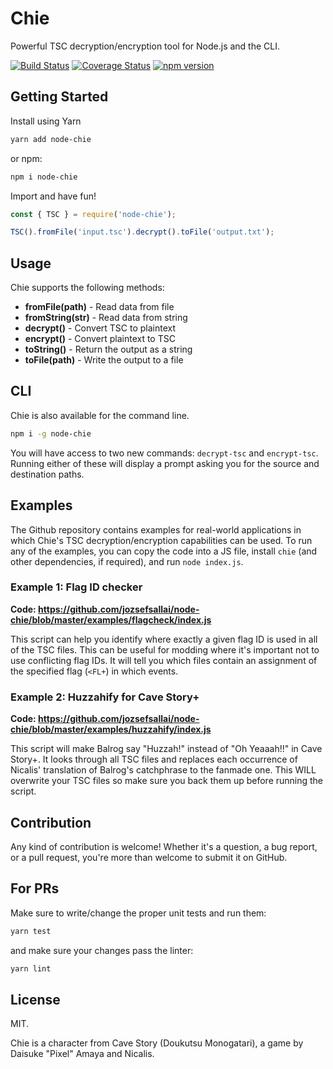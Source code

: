 # Chie

Powerful TSC decryption/encryption tool for Node.js and the CLI.

[![Build Status](https://travis-ci.org/jozsefsallai/node-chie.svg)](https://travis-ci.org/jozsefsallai/node-chie) [![Coverage Status](https://coveralls.io/repos/github/jozsefsallai/node-chie/badge.svg?branch=master)](https://coveralls.io/github/jozsefsallai/node-chie?branch=master) [![npm version](https://img.shields.io/npm/v/node-chie.svg?style=flat)](https://www.npmjs.com/package/node-chie)

## Getting Started

Install using Yarn

```sh
yarn add node-chie
```

or npm:

```sh
npm i node-chie
```

Import and have fun!

```js
const { TSC } = require('node-chie');

TSC().fromFile('input.tsc').decrypt().toFile('output.txt');
```

## Usage

Chie supports the following methods:

  * **fromFile(path)** - Read data from file
  * **fromString(str)** - Read data from string
  * **decrypt()** - Convert TSC to plaintext
  * **encrypt()** - Convert plaintext to TSC
  * **toString()** - Return the output as a string
  * **toFile(path)** - Write the output to a file

## CLI

Chie is also available for the command line.

```sh
npm i -g node-chie
```

You will have access to two new commands: `decrypt-tsc` and `encrypt-tsc`. Running either of these will display a prompt asking you for the source and destination paths.

## Examples

The Github repository contains examples for real-world applications in which Chie's TSC decryption/encryption capabilities can be used. To run any of the examples, you can copy the code into a JS file, install `chie` (and other dependencies, if required), and run `node index.js`.

### Example 1: Flag ID checker

**Code: https://github.com/jozsefsallai/node-chie/blob/master/examples/flagcheck/index.js**

This script can help you identify where exactly a given flag ID is used in all of the TSC files. This can be useful for modding where it's important not to  use conflicting flag IDs. It will tell you which files contain an assignment of the specified flag (`<FL+`) in which events.

### Example 2: Huzzahify for Cave Story+

**Code: https://github.com/jozsefsallai/node-chie/blob/master/examples/huzzahify/index.js**

This script will make Balrog say "Huzzah!" instead of "Oh Yeaaah!!" in Cave Story+. It looks through all TSC files and replaces each occurrence of Nicalis' translation of Balrog's catchphrase to the fanmade one. This WILL overwrite your TSC files so make sure you back them up before running the script.

## Contribution

Any kind of contribution is welcome! Whether it's a question, a bug report, or a pull request, you're more than welcome to submit it on GitHub.

## For PRs

Make sure to write/change the proper unit tests and run them:

```sh
yarn test
```

and make sure your changes pass the linter:

```sh
yarn lint
```

## License

MIT.

Chie is a character from Cave Story (Doukutsu Monogatari), a game by Daisuke "Pixel" Amaya and Nicalis.
